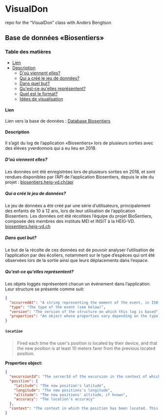 # VisualDon
repo for the “VisualDon” class with Anders Bengtson



## Base de données «Biosentiers»

### Table des matières

- [Lien](#database)
- [Description](#description)
  - [D'où viennent elles?](#ou)
  - [Qui a créé le jeu de données?](#qui)
  - [Dans quel but?](#but)
  - [Qu'est-ce qu'elles représentent?](#quoi)
  - [Quel est le format?](#format)
  - [Idées de visualisation](#idee)
    
    




#### Lien
Lien vers la base de données : [Database Biosentiers](https://biosentiers.heig-vd.ch/api/trails/8c8c2474-4375-4121-95d3-763f381717df/data-package)

#### Description
Il s’agit du log de l’application «Biosentiers» lors de plusieurs sorties avec des élèves yverdonnois qui a eu lieu en 2018.


##### D'où viennent elles?
Les données ont été enregistrées lors de plusieurs sorties en 2018, et sont rendues disponibles par l’API de l’application Biosentiers, depuis le site du projet : [biosentiers.heig-vd.ch/api](https://biosentiers.heig-vd.ch/api)

##### Qui a créé le jeu de données?
Le jeu de données a été créé par une série d’utilisateurs, principalement des enfants de 10 à 12 ans, lors de leur utilisation de l’application Biosentiers. Les données ont été récoltées l’équipe du projet BioSentiers, composée des membres des instituts MEI et INSIT à la HEIG-VD. [biosentiers.heig-vd.ch](https://biosentiers.heig-vd.ch/landing/)

##### Dans quel but?
Le but de la récolte de ces données est de pouvoir analyser l’utilisation de l’application par des écoliers, notamment sur le type d’espèces qui ont été observées lors de la sortie ainsi que leurs déplacements dans l’espace.

##### Qu'est-ce qu'elles représentent?

Les objets loggés représentent chacun un événement dans l’application. Leur structure se présente comme suit:

```json
{
  "occurredAt": "A string representing the moment of the event, in ISO format",
  "type": "The type of the event (see below)",
  "version": "The version of the structure on which this log is based",
  "properties": "An object whose properties vary depending on the type of the log (see below)"
}
```


##### `location`

> Fired each time the user's position is located by their device, and that the new position is at least 10 meters farer from the previous located position.

**Properties object:**

```json
{
  "excursionId": "The serverId of the excursion in the context of which the position has been located",
  "position": {
    "latitude": "The new position's latitude",
    "longitude": "The new positions's longitude",
    "altitude": "The new positions' altitude, if known",
    "accuracy": "The location's accuracy"
  },
  "context": "The context in which the position has been located. This can be either on an excursion's card page (excursionCard) or when in the AR view (ar)."
}
```